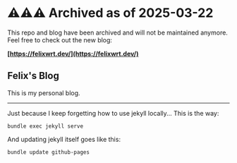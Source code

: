 # ⚠️⚠️⚠️ Archived as of 2025-03-22

This repo and blog have been archived and will not be maintained anymore. Feel free to check out the new blog:

**[https://felixwrt.dev/](https://felixwrt.dev/)**


## Felix's Blog

This is my personal blog.

---

Just because I keep forgetting how to use jekyll locally... This is the way:

```
bundle exec jekyll serve
```

And updating jekyll itself goes like this:

```
bundle update github-pages
```